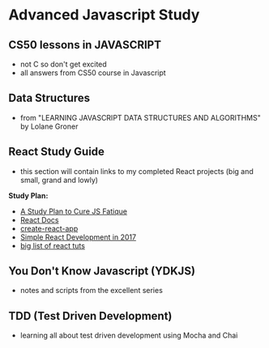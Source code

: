 Advanced Javascript Study
=========================

## CS50 lessons in JAVASCRIPT
  * not C so don't get excited
  * all answers from CS50 course in Javascript

## Data Structures
  * from "LEARNING JAVASCRIPT DATA STRUCTURES AND ALGORITHMS" by Lolane Groner

## React Study Guide
  * this section will contain links to my completed React projects (big and small, grand and lowly)

  **Study Plan:**
  * [A Study Plan to Cure JS Fatique](https://medium.freecodecamp.com/a-study-plan-to-cure-javascript-fatigue-8ad3a54f2eb1 )
  * [React Docs](https://facebook.github.io/react/)
  * [create-react-app]( https://github.com/facebookincubator/create-react-app)
  * [Simple React Development in 2017]( https://hackernoon.com/simple-react-development-in-2017-113bd563691f)
  * [big list of react tuts]( https://github.com/markerikson/react-redux-links)

## You Don't Know Javascript (YDKJS)
  * notes and scripts from the excellent series

## TDD (Test Driven Development)
  * learning all about test driven development using Mocha and Chai
  
